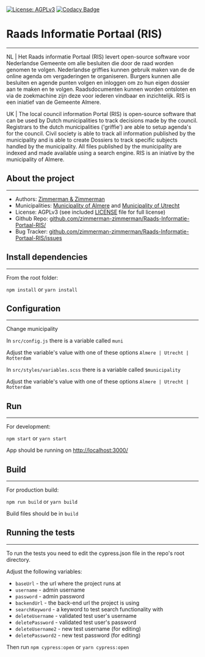 [![License: AGPLv3](https://img.shields.io/badge/License-AGPL%20v3-blue.svg)](https://github.com/zimmerman-zimmerman/RAADS-INFORMATIE-PORTAAL-RIS/blob/master/LICENSE.MD)
[![Codacy Badge](https://api.codacy.com/project/badge/Grade/456beda376f04d5e82c245c510e8f653)](https://www.codacy.com?utm_source=github.com&amp;utm_medium=referral&amp;utm_content=zimmerman-zimmerman/Raads-informatie-Portaal-RIS&amp;utm_campaign=Badge_Grade)

# Raads Informatie Portaal (RIS)
--------

NL | Het Raads informatie Portaal (RIS) levert open-source software voor Nederlandse Gemeente om alle besluiten die door de raad worden genomen te volgen. Nederlandse griffies kunnen gebruik maken van de de online agenda om vergaderingen te organiseren. Burgers kunnen alle besluiten en agende punten volgen en inloggen om zo hun eigen dossier aan te maken en te volgen. Raadsdocumenten kunnen worden ontsloten en via de zoekmachine zijn deze voor iederen vindbaar en inzichtelijk. RIS is een iniatief van de Gemeente Almere.

UK | The local council information Portal (RIS) is open-source software that can be used by Dutch municipalities to track decisions made by the council. Registrars to the dutch municipalities ('griffie') are able to setup agenda's for the council. Civil society is able to track all information published by the municipality and is able to create Dossiers to track specific subjects handled by the municipality. All files published by the municipality are indexed and made available using a search engine. RIS is an iniative by the municipality of Almere.

## About the project
--------
* Authors:          <a href="https://www.zimmermanzimmerman.nl/" target="_blank">Zimmerman & Zimmerman</a>
* Municipalities:          <a href="https://gemeenteraad.almere.nl/" target="_blank">Municipality of Almere</a> and  <a href="https://www.utrecht.nl/bestuur-en-organisatie/gemeenteraad/" target="_blank">Municipality of Utrecht</a> 
* License:          AGPLv3 (see included <a href="https://github.com/zimmerman-zimmerman/Raads-Informatie-Portaal-RIS/blob/master/LICENSE.MD" target="_blank">LICENSE</a> file for full license)
* Github Repo:      <a href="https://github.com/zimmerman-zimmerman/Raads-Informatie-Portaal-RIS/" target="_blank">github.com/zimmerman-zimmerman/Raads-Informatie-Portaal-RIS/</a>
* Bug Tracker:      <a href="https://github.com/zimmerman-zimmerman/OIPA/issues" target="_blank">github.com/zimmerman-zimmerman/Raads-Informatie-Portaal-RIS/issues</a>



## Install dependencies
--------

From the root folder:

`npm install` or `yarn install`


## Configuration
--------

Change municipality

 In `src/config.js` there is a variable called `muni`
 
 Adjust the variable's value with one of these options `Almere | Utrecht | Rotterdam`
  
 In `src/styles/variables.scss` there is a variable called `$municipality`
 
 Adjust the variable's value with one of these options `Almere | Utrecht | Rotterdam`


## Run
--------

For development:

`npm start` or `yarn start`

App should be running on <http://localhost:3000/>


## Build
--------

For production build:

`npm run build` or `yarn build`

Build files should be in `build`


## Running the tests
--------
To run the tests you need to edit the cypress.json file in the repo's root directory.

Adjust the following variables:

- `baseUrl` - the url where the project runs at
- `username` - admin username
- `password` - admin password
- `backendUrl` - the back-end url the project is using
- `searchKeyword` - a keyword to test search functionality with
- `deleteUsername` - validated test user's username
- `deletePassword` - validated test user's password
- `deleteUsername2` - new test username (for editing)
- `deletePassword2` - new test password (for editing)

Then run `npm cypress:open` or `yarn cypress:open`
